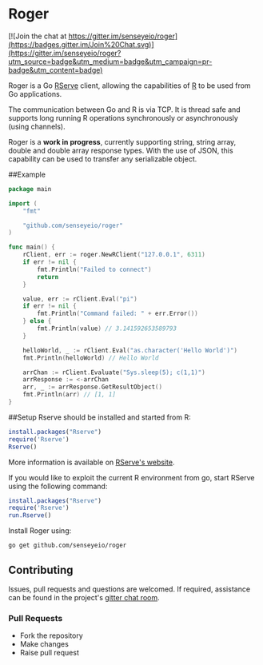 # Roger

[![Join the chat at https://gitter.im/senseyeio/roger](https://badges.gitter.im/Join%20Chat.svg)](https://gitter.im/senseyeio/roger?utm_source=badge&utm_medium=badge&utm_campaign=pr-badge&utm_content=badge)

Roger is a Go [RServe](http://www.rforge.net/Rserve/) client, allowing the capabilities of [R](http://www.r-project.org/) to be used from Go applications.

The communication between Go and R is via TCP. It is thread safe and supports long running R operations synchronously or asynchronously (using channels).

Roger is a **work in progress**, currently supporting string, string array, double and double array response types. With the use of JSON, this capability can be used to transfer any serializable object.

##Example

```go
package main

import (
	"fmt"

	"github.com/senseyeio/roger"
)

func main() {
	rClient, err := roger.NewRClient("127.0.0.1", 6311)
	if err != nil {
		fmt.Println("Failed to connect")
		return
	}

	value, err := rClient.Eval("pi")
	if err != nil {
		fmt.Println("Command failed: " + err.Error())
	} else {
		fmt.Println(value) // 3.141592653589793
	}

	helloWorld, _ := rClient.Eval("as.character('Hello World')")
	fmt.Println(helloWorld) // Hello World

	arrChan := rClient.Evaluate("Sys.sleep(5); c(1,1)")
	arrResponse := <-arrChan
	arr, _ := arrResponse.GetResultObject()
	fmt.Println(arr) // [1, 1]
}
```

##Setup
Rserve should be installed and started from R:

```R
install.packages("Rserve")
require('Rserve')
Rserve()
```

More information is available on [RServe's website](https://www.rforge.net/Rserve/doc.html).

If you would like to exploit the current R environment from go, start RServe using the following command:

```R
install.packages("Rserve")
require('Rserve')
run.Rserve()
```

Install Roger using:

```
go get github.com/senseyeio/roger
```

## Contributing
Issues, pull requests and questions are welcomed. If required, assistance can be found in the project's [gitter chat room](https://gitter.im/senseyeio/roger).

### Pull Requests

 - Fork the repository
 - Make changes
 - Raise pull request
